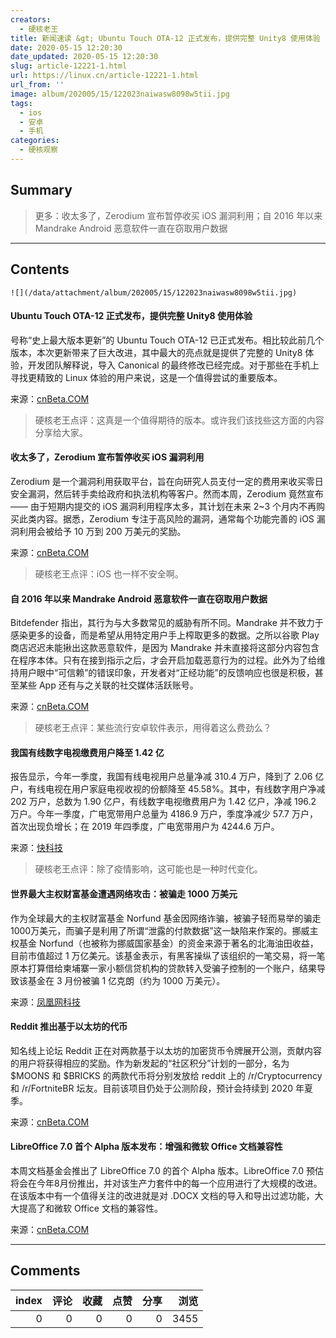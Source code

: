 ```yaml
---
creators:
  - 硬核老王
title: 新闻速读 &gt; Ubuntu Touch OTA-12 正式发布，提供完整 Unity8 使用体验
date: 2020-05-15 12:20:30
date_updated: 2020-05-15 12:20:30
slug: article-12221-1.html
url: https://linux.cn/article-12221-1.html
url_from: ''
image: album/202005/15/122023naiwasw8098w5tii.jpg
tags:
  - ios
  - 安卓
  - 手机
categories:
  - 硬核观察
---
```


## Summary

> 更多：收太多了，Zerodium 宣布暂停收买 iOS 漏洞利用；自 2016 年以来 Mandrake Android 恶意软件一直在窃取用户数据

***

<!-- more -->

## Contents

`![](/data/attachment/album/202005/15/122023naiwasw8098w5tii.jpg)`

#### Ubuntu Touch OTA-12 正式发布，提供完整 Unity8 使用体验

号称“史上最大版本更新”的 Ubuntu Touch OTA-12 已正式发布。相比较此前几个版本，本次更新带来了巨大改进，其中最大的亮点就是提供了完整的 Unity8 体验，开发团队解释说，导入 Canonical 的最终修改已经完成。对于那些在手机上寻找更精致的 Linux 体验的用户来说，这是一个值得尝试的重要版本。

来源：[cnBeta.COM](https://www.cnbeta.com/articles/tech/979027.htm)

> 
> 硬核老王点评：这真是一个值得期待的版本。或许我们该找些这方面的内容分享给大家。
> 
> 
> 

#### 收太多了，Zerodium 宣布暂停收买 iOS 漏洞利用

Zerodium 是一个漏洞利用获取平台，旨在向研究人员支付一定的费用来收买零日安全漏洞，然后转手卖给政府和执法机构等客户。然而本周，Zerodium 竟然宣布 —— 由于短期内提交的 iOS 漏洞利用程序太多，其计划在未来 2~3 个月内不再购买此类内容。据悉，Zerodium 专注于高风险的漏洞，通常每个功能完善的 iOS 漏洞利用会被给予 10 万到 200 万美元的奖励。

来源：[cnBeta.COM](https://www.cnbeta.com/articles/tech/979339.htm)

> 
> 硬核老王点评：iOS 也一样不安全啊。
> 
> 
> 

#### 自 2016 年以来 Mandrake Android 恶意软件一直在窃取用户数据

Bitdefender 指出，其行为与大多数常见的威胁有所不同。Mandrake 并不致力于感染更多的设备，而是希望从用特定用户手上榨取更多的数据。之所以谷歌 Play 商店迟迟未能揪出这款恶意软件，是因为 Mandrake 并未直接将这部分内容包含在程序本体。只有在接到指示之后，才会开启加载恶意行为的过程。此外为了给维持用户眼中“可信赖”的错误印象，开发者对“正经功能”的反馈响应也很是积极，甚至某些 App 还有与之关联的社交媒体活跃账号。

来源：[cnBeta.COM](https://www.cnbeta.com/articles/tech/979347.htm)

> 
> 硬核老王点评：某些流行安卓软件表示，用得着这么费劲么？
> 
> 
> 

#### 我国有线数字电视缴费用户降至 1.42 亿

报告显示，今年一季度，我国有线电视用户总量净减 310.4 万户，降到了 2.06 亿户，有线电视在用户家庭电视收视的份额降至 45.58%。其中，有线数字用户净减 202 万户，总数为 1.90 亿户，有线数字电视缴费用户为 1.42 亿户，净减 196.2 万户。今年一季度，广电宽带用户总量为 4186.9 万户，季度净减少 57.7 万户，首次出现负增长；在 2019 年四季度，广电宽带用户为 4244.6 万户。

来源：[快科技](https://www.cnbeta.com/articles/tech/979191.htm)

> 
> 硬核老王点评：除了疫情影响，这可能也是一种时代变化。
> 
> 
> 

#### 世界最大主权财富基金遭遇网络攻击：被骗走 1000 万美元

作为全球最大的主权财富基金 Norfund 基金因网络诈骗，被骗子轻而易举的骗走1000万美元，而骗子是利用了所谓“泄露的付款数据”这一缺陷来作案的。挪威主权基金 Norfund（也被称为挪威国家基金）的资金来源于著名的北海油田收益，目前市值超过 1 万亿美元。该基金表示，有黑客操纵了该组织的一笔交易，将一笔原本打算借给柬埔寨一家小额信贷机构的贷款转入受骗子控制的一个账户，结果导致该基金在 3 月份被骗 1 亿克朗（约为 1000 万美元）。

来源：[凤凰网科技](https://www.cnbeta.com/articles/tech/979113.htm)

#### Reddit 推出基于以太坊的代币

知名线上论坛 Reddit 正在对两款基于以太坊的加密货币令牌展开公测，贡献内容的用户将获得相应的奖励。作为新发起的“社区积分”计划的一部分，名为 $MOONS 和 $BRICKS 的两款代币将分别发放给 reddit 上的 /r/Cryptocurrency 和 /r/FortniteBR 坛友。目前该项目仍处于公测阶段，预计会持续到 2020 年夏季。

来源：[cnBeta.COM](https://www.cnbeta.com/articles/tech/979075.htm)

#### LibreOffice 7.0 首个 Alpha 版本发布：增强和微软 Office 文档兼容性

本周文档基金会推出了 LibreOffice 7.0 的首个 Alpha 版本。LibreOffice 7.0 预估将会在今年8月份推出，并对该生产力套件中的每一个应用进行了大规模的改进。在该版本中有一个值得关注的改进就是对 .DOCX 文档的导入和导出过滤功能，大大提高了和微软 Office 文档的兼容性。

来源：[cnBeta.COM](https://www.cnbeta.com/articles/tech/979021.htm)

***

## Comments


|   index |   评论 |   收藏 |   点赞 |   分享 |   浏览 |
|--------:|-------:|-------:|-------:|-------:|-------:|
|       0 |      0 |      0 |      0 |      0 |   3455 |
